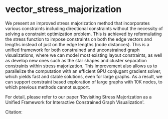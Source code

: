 # vector_stress_majorization
We present an improved stress majorization method that incorporates various constraints including directional constraints
without the necessity of solving a constraint optimization problem. This is achieved by reformulating the stress function to impose
constraints on both the edge vectors and lengths instead of just on the edge lengths (node distances). This is a unified framework for
both constrained and unconstrained graph visualizations, where we can model most existing layout constraints, as well as develop
new ones such as the star shapes and cluster separation constraints within stress majorization. This improvement also allows us to
parallelize the computation with an efficient GPU conjugant gradient solver, which yields fast and stable solutions, even for large graphs.
As a result, we can support constraint based exploration of large graphs with 10K nodes, to which previous methods cannot support.

For detail, please refer to our paper 'Revisiting Stress Majorization as a Unified Framework for
Interactive Constrained Graph Visualization'. 

Citation: 
